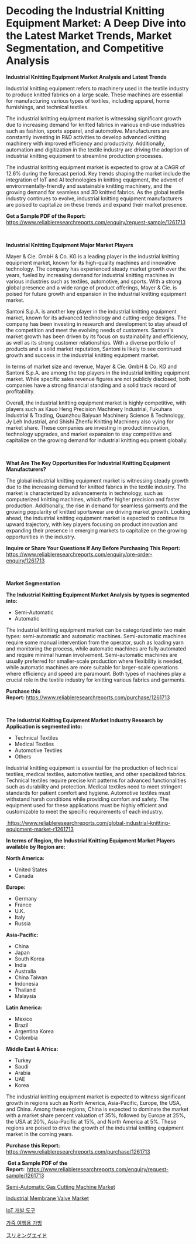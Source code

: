 <p><h1>Decoding the Industrial Knitting Equipment Market: A Deep Dive into the Latest Market Trends, Market Segmentation, and Competitive Analysis</h1></p><p><strong>Industrial Knitting Equipment Market Analysis and Latest Trends</strong></p>
<p><p>Industrial knitting equipment refers to machinery used in the textile industry to produce knitted fabrics on a large scale. These machines are essential for manufacturing various types of textiles, including apparel, home furnishings, and technical textiles.</p><p>The industrial knitting equipment market is witnessing significant growth due to increasing demand for knitted fabrics in various end-use industries such as fashion, sports apparel, and automotive. Manufacturers are constantly investing in R&D activities to develop advanced knitting machinery with improved efficiency and productivity. Additionally, automation and digitization in the textile industry are driving the adoption of industrial knitting equipment to streamline production processes.</p><p>The industrial knitting equipment market is expected to grow at a CAGR of 12.6% during the forecast period. Key trends shaping the market include the integration of IoT and AI technologies in knitting equipment, the advent of environmentally-friendly and sustainable knitting machinery, and the growing demand for seamless and 3D knitted fabrics. As the global textile industry continues to evolve, industrial knitting equipment manufacturers are poised to capitalize on these trends and expand their market presence.</p></p>
<p><strong>Get a Sample PDF of the Report:&nbsp;</strong> <a href="https://www.reliableresearchreports.com/enquiry/request-sample/1261713">https://www.reliableresearchreports.com/enquiry/request-sample/1261713</a></p>
<p>&nbsp;</p>
<p><strong>Industrial Knitting Equipment Major Market Players</strong></p>
<p><p>Mayer & Cie. GmbH & Co. KG is a leading player in the industrial knitting equipment market, known for its high-quality machines and innovative technology. The company has experienced steady market growth over the years, fueled by increasing demand for industrial knitting machines in various industries such as textiles, automotive, and sports. With a strong global presence and a wide range of product offerings, Mayer & Cie. is poised for future growth and expansion in the industrial knitting equipment market.</p><p>Santoni S.p.A. is another key player in the industrial knitting equipment market, known for its advanced technology and cutting-edge designs. The company has been investing in research and development to stay ahead of the competition and meet the evolving needs of customers. Santoni's market growth has been driven by its focus on sustainability and efficiency, as well as its strong customer relationships. With a diverse portfolio of products and a solid market reputation, Santoni is likely to see continued growth and success in the industrial knitting equipment market.</p><p>In terms of market size and revenue, Mayer & Cie. GmbH & Co. KG and Santoni S.p.A. are among the top players in the industrial knitting equipment market. While specific sales revenue figures are not publicly disclosed, both companies have a strong financial standing and a solid track record of profitability.</p><p>Overall, the industrial knitting equipment market is highly competitive, with players such as Kauo Heng Precision Machinery Industrial, Fukuhara Industrial & Trading, Quanzhou Baiyuan Machinery Science & Technology, Jy Leh Industrial, and Shishi Zhenfu Knitting Machinery also vying for market share. These companies are investing in product innovation, technology upgrades, and market expansion to stay competitive and capitalize on the growing demand for industrial knitting equipment globally.</p></p>
<p>&nbsp;</p>
<p><strong>What Are The Key Opportunities For Industrial Knitting Equipment Manufacturers?</strong></p>
<p><p>The global industrial knitting equipment market is witnessing steady growth due to the increasing demand for knitted fabrics in the textile industry. The market is characterized by advancements in technology, such as computerized knitting machines, which offer higher precision and faster production. Additionally, the rise in demand for seamless garments and the growing popularity of knitted sportswear are driving market growth. Looking ahead, the industrial knitting equipment market is expected to continue its upward trajectory, with key players focusing on product innovation and expanding their presence in emerging markets to capitalize on the growing opportunities in the industry.</p></p>
<p><strong>Inquire or Share Your Questions If Any Before Purchasing This Report:</strong> <a href="https://www.reliableresearchreports.com/enquiry/pre-order-enquiry/1261713">https://www.reliableresearchreports.com/enquiry/pre-order-enquiry/1261713</a></p>
<p>&nbsp;</p>
<p><strong>Market Segmentation</strong></p>
<p><strong>The Industrial Knitting Equipment Market Analysis by types is segmented into:</strong></p>
<p><ul><li>Semi-Automatic</li><li>Automatic</li></ul></p>
<p><p>The industrial knitting equipment market can be categorized into two main types: semi-automatic and automatic machines. Semi-automatic machines require some manual intervention from the operator, such as loading yarn and monitoring the process, while automatic machines are fully automated and require minimal human involvement. Semi-automatic machines are usually preferred for smaller-scale production where flexibility is needed, while automatic machines are more suitable for larger-scale operations where efficiency and speed are paramount. Both types of machines play a crucial role in the textile industry for knitting various fabrics and garments.</p></p>
<p><strong>Purchase this Report:&nbsp;</strong><a href="https://www.reliableresearchreports.com/purchase/1261713">https://www.reliableresearchreports.com/purchase/1261713</a></p>
<p>&nbsp;</p>
<p><strong>The Industrial Knitting Equipment Market Industry Research by Application is segmented into:</strong></p>
<p><ul><li>Technical Textiles</li><li>Medical Textiles</li><li>Automotive Textiles</li><li>Others</li></ul></p>
<p><p>Industrial knitting equipment is essential for the production of technical textiles, medical textiles, automotive textiles, and other specialized fabrics. Technical textiles require precise knit patterns for advanced functionalities such as durability and protection. Medical textiles need to meet stringent standards for patient comfort and hygiene. Automotive textiles must withstand harsh conditions while providing comfort and safety. The equipment used for these applications must be highly efficient and customizable to meet the specific requirements of each industry.</p></p>
<p><a href="https://www.reliableresearchreports.com/global-industrial-knitting-equipment-market-r1261713">&nbsp;https://www.reliableresearchreports.com/global-industrial-knitting-equipment-market-r1261713</a></p>
<p><strong>In terms of Region, the Industrial Knitting Equipment Market Players available by Region are:</strong></p>
<p>
    <p> <strong> North America: </strong>
        <ul>
            <li>United States</li>
            <li>Canada</li>
        </ul>
        </p> 
    <p> <strong> Europe: </strong>
        <ul>
            <li>Germany</li>
            <li>France</li>
            <li>U.K.</li>
            <li>Italy</li>
            <li>Russia</li>
        </ul>
        </p> 
    <p> <strong> Asia-Pacific: </strong>
        <ul>
            <li>China</li>
            <li>Japan</li>
            <li>South Korea</li>
            <li>India</li>
            <li>Australia</li>
            <li>China Taiwan</li>
            <li>Indonesia</li>
            <li>Thailand</li>
            <li>Malaysia</li>
        </ul>
        </p> 
    <p> <strong> Latin America: </strong>
        <ul>
            <li>Mexico</li>
            <li>Brazil</li>
            <li>Argentina Korea</li>
            <li>Colombia</li>
        </ul>
        </p> 
    <p> <strong> Middle East & Africa: </strong>
        <ul>
            <li>Turkey</li>
            <li>Saudi</li>
            <li>Arabia</li>
            <li>UAE</li>
            <li>Korea</li>
        </ul>
    </p>
    </p>
<p><p>The industrial knitting equipment market is expected to witness significant growth in regions such as North America, Asia-Pacific, Europe, the USA, and China. Among these regions, China is expected to dominate the market with a market share percent valuation of 35%, followed by Europe at 25%, the USA at 20%, Asia-Pacific at 15%, and North America at 5%. These regions are poised to drive the growth of the industrial knitting equipment market in the coming years.</p></p>
<p><strong>Purchase this Report: </strong><a href="https://www.reliableresearchreports.com/purchase/1261713">https://www.reliableresearchreports.com/purchase/1261713</a></p>
<p>&nbsp;<strong>Get a Sample PDF of the Report:&nbsp;&nbsp;</strong><a href="https://www.reliableresearchreports.com/enquiry/request-sample/1261713">https://www.reliableresearchreports.com/enquiry/request-sample/1261713</a></p>
<p><strong></strong></p>
<p><p><a href="https://github.com/provorikovar/Market-Research-Report-List-4/blob/main/semi-automatic-gas-cutting-machine-market.md">Semi-Automatic Gas Cutting Machine Market</a></p><p><a href="https://github.com/angelajermaine/Market-Research-Report-List-3/blob/main/industrial-membrane-valve-market.md">Industrial Membrane Valve Market</a></p><p><a href="https://medium.com/@moulafa/iot-%EA%B0%9C%EB%B0%9C-%EB%8F%84%EA%B5%AC-%EC%8B%9C%EC%9E%A5-%EC%A0%84%EB%A7%9D-%EC%82%B0%EC%97%85-%EA%B0%9C%EC%9A%94-%EB%B0%8F-%EC%98%88%EC%B8%A1-2024-2031-5c185326cbbb">IoT 개발 도구</a></p><p><a href="https://github.com/trmesnao7959541/Market-Research-Report-List-1/blob/main/117334837368.md">가죽 여행용 가방</a></p><p><a href="https://medium.com/@mt14785/%E3%82%B9%E3%83%AA%E3%83%9F%E3%83%B3%E3%82%B0%E8%A3%9C%E5%8A%A9%E5%B8%82%E5%A0%B4%E3%81%AE%E6%B4%9E%E5%AF%9F-%E5%B8%82%E5%A0%B4%E3%81%AE%E3%83%88%E3%83%AC%E3%83%B3%E3%83%89-%E6%88%90%E9%95%B7-2024%E5%B9%B4%E3%81%8B%E3%82%892031%E5%B9%B4%E3%81%BE%E3%81%A7%E3%81%AE%E4%BA%88%E6%B8%AC-c78336b13e1e">スリミングエイド</a></p></p>